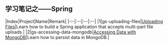 ## 学习笔记之——Spring

|Index|Project|Name|Remark|
|-:-|:--|:--|:--|
|1|gs-uploading-files|[Uploading Files][1]|Learn how to build a Spring application that accepts multi-part file uploads.|
|2|gs-accessing-data-mongodb|[Accessing Data with MongoDB][2]|Learn how to persist data in MongoDB.|

[1]: http://spring.io/guides/gs/uploading-files/ "Uploading Files"
[2]: http://spring.io/guides/gs/accessing-data-mongodb/ "Accessing Data with MongoDB"
